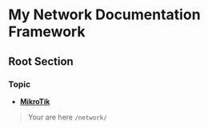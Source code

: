 # My Network Documentation Framework

## Root Section

### Topic

- [**MikroTik**](mikrotik/index.md)

> Your are here `/network/`
